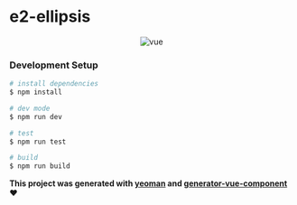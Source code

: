 # e2-ellipsis

> 

<div style="text-align:center">
  <img src="src/assets/vue.png" alt="vue" title="vue"/>
</div>

### Development Setup

```bash
# install dependencies
$ npm install

# dev mode
$ npm run dev

# test
$ npm run test

# build
$ npm run build
```


**This project was generated with [yeoman](http://yeoman.io/) and [generator-vue-component](https://github.com/ianaya89/generator-vue-component) :heart:**
